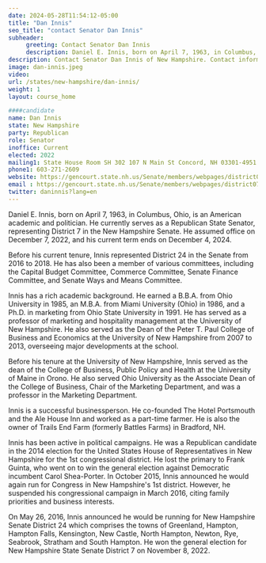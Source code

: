 ```yaml
---
date: 2024-05-28T11:54:12-05:00
title: "Dan Innis"
seo_title: "contact Senator Dan Innis"
subheader:
     greeting: Contact Senator Dan Innis
     description: Daniel E. Innis, born on April 7, 1963, in Columbus, Ohio, is an American academic and politician. He currently serves as a Republican State Senator, representing District 7 in the New Hampshire Senate. He assumed office on December 7, 2022, and his current term ends on December 4, 2024.
description: Contact Senator Dan Innis of New Hampshire. Contact information for Dan Innis includes email address, phone number, and mailing address.
image: dan-innis.jpeg
video:
url: /states/new-hampshire/dan-innis/
weight: 1
layout: course_home

####candidate
name: Dan Innis
state: New Hampshire
party: Republican
role: Senator
inoffice: Current
elected: 2022
mailing1: State House Room SH 302 107 N Main St Concord, NH 03301-4951
phone1: 603-271-2609
website: https://gencourt.state.nh.us/Senate/members/webpages/district07.aspx/
email : https://gencourt.state.nh.us/Senate/members/webpages/district07.aspx/
twitter: daninnis?lang=en
---
```

Daniel E. Innis, born on April 7, 1963, in Columbus, Ohio, is an American academic and politician. He currently serves as a Republican State Senator, representing District 7 in the New Hampshire Senate. He assumed office on December 7, 2022, and his current term ends on December 4, 2024.

Before his current tenure, Innis represented District 24 in the Senate from 2016 to 2018. He has also been a member of various committees, including the Capital Budget Committee, Commerce Committee, Senate Finance Committee, and Senate Ways and Means Committee.

Innis has a rich academic background. He earned a B.B.A. from Ohio University in 1985, an M.B.A. from Miami University (Ohio) in 1986, and a Ph.D. in marketing from Ohio State University in 1991. He has served as a professor of marketing and hospitality management at the University of New Hampshire. He also served as the Dean of the Peter T. Paul College of Business and Economics at the University of New Hampshire from 2007 to 2013, overseeing major developments at the school.

Before his tenure at the University of New Hampshire, Innis served as the dean of the College of Business, Public Policy and Health at the University of Maine in Orono. He also served Ohio University as the Associate Dean of the College of Business, Chair of the Marketing Department, and was a professor in the Marketing Department.

Innis is a successful businessperson. He co-founded The Hotel Portsmouth and the Ale House Inn and worked as a part-time farmer. He is also the owner of Trails End Farm (formerly Battles Farms) in Bradford, NH.

Innis has been active in political campaigns. He was a Republican candidate in the 2014 election for the United States House of Representatives in New Hampshire for the 1st congressional district. He lost the primary to Frank Guinta, who went on to win the general election against Democratic incumbent Carol Shea-Porter. In October 2015, Innis announced he would again run for Congress in New Hampshire's 1st district. However, he suspended his congressional campaign in March 2016, citing family priorities and business interests.

On May 26, 2016, Innis announced he would be running for New Hampshire Senate District 24 which comprises the towns of Greenland, Hampton, Hampton Falls, Kensington, New Castle, North Hampton, Newton, Rye, Seabrook, Stratham and South Hampton. He won the general election for New Hampshire State Senate District 7 on November 8, 2022.
